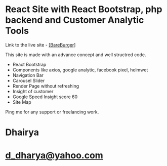# React Site with React Bootstrap, php backend and Customer Analytic Tools 

Link to the live site - [[BareBurger]](https://bareburger.ae)


This site is made with an advance concept and well structred code.

  - React Bootstrap
  - Components like axios, google analytic, facebook pixel, helmwet
  - Navigation Bar
  - Carousel Slider
  - Render Page without refreshing
  - Insight of customer
  - Google Speed Insight score 60
  - Site Map

Ping me for any support or freelancing work.
# Dhairya
# d_dharya@yahoo.com
